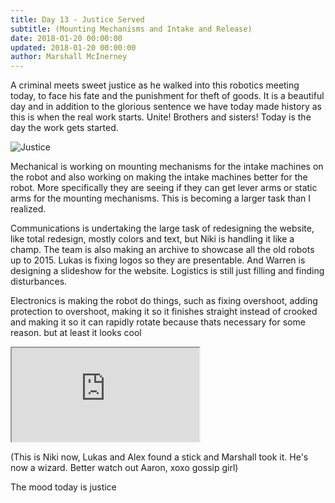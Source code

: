 ```yaml
---
title: Day 13 - Justice Served
subtitle: (Mounting Mechanisms and Intake and Release)
date: 2018-01-20 00:00:00
updated: 2018-01-20 00:00:00
author: Marshall McInerney
---
```


A criminal meets sweet justice as he walked into this robotics meeting today, to face his fate and the punishment for theft of goods. It is a beautiful day and in addition to the glorious sentence we have today made history as this is when the real work starts. Unite! Brothers and sisters! Today is the day the work gets started.

![Justice](/images/20180119/themeeting.jpg)

Mechanical is working on mounting mechanisms for the intake machines on the robot and also working on making the intake machines better for the robot. More specifically they are seeing if they can get lever arms or static arms  for the mounting mechanisms. This is becoming a larger task than I realized.


Communications is undertaking the large task of redesigning the website, like total redesign, mostly colors and text, but Niki is handling it like a champ. The team is also making an archive to showcase all the old robots up to 2015. Lukas is fixing logos so they are presentable. And Warren is designing a slideshow for the website. Logistics is still just filling and finding disturbances.

Electronics is making the robot do things, such as fixing overshoot, adding protection to overshoot, making it so it finishes straight instead of crooked and making it so it can rapidly rotate because thats necessary for some reason. but at least it looks cool

<div class="videowrapper">
  <iframe
   src="https://www.youtube.com/embed/WBnt6uxIThI" allowfullscreen></iframe>
</div>


(This is Niki now, Lukas and Alex found a stick and Marshall took it. He's now a wizard. Better watch out Aaron, xoxo gossip girl)

The mood today is justice

